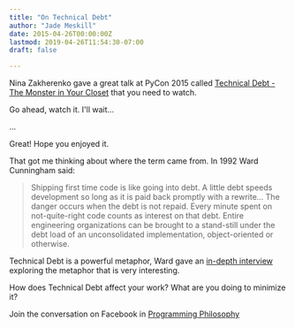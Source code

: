 ```yaml
---
title: "On Technical Debt"
author: "Jade Meskill"
date: 2015-04-26T00:00:00Z
lastmod: 2019-04-26T11:54:30-07:00
draft: false

---
```


Nina Zakherenko gave a great talk at PyCon 2015 called [Technical Debt - The Monster in Your Closet](http://www.slideshare.net/nnja/pycon-2015-technical-debt-the-monster-in-your-closet) that you need to watch.  

Go ahead, watch it. I&#39;ll wait...  

...  

Great! Hope you enjoyed it.  

That got me thinking about where the term came from. In 1992 Ward Cunningham said:


> 
> Shipping first time code is like going into debt. A little debt speeds development so long as it is paid back promptly with a rewrite... The danger occurs when the debt is not repaid. Every minute spent on not-quite-right code counts as interest on that debt. Entire engineering organizations can be brought to a stand-still under the debt load of an unconsolidated implementation, object-oriented or otherwise.
> 


  

Technical Debt is a powerful metaphor, Ward gave an [in-depth interview](http://www.ontechnicaldebt.com/blog/ward-cunningham-capers-jones-a-discussion-on-technical-debt/) exploring the metaphor that is very interesting.  

   

How does Technical Debt affect your work? What are you doing to minimize it?  

Join the conversation on Facebook in [Programming Philosophy](https://www.facebook.com/groups/programming.philosophy/permalink/931418260241894/)
